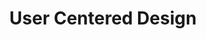 ---
# This topic lives at
# https://digital.gov/topics/user-centered-design

# Topic Title
title: "User Centered Design"

# description — keep it short and clear
summary: ""

# Weight
weight: 1

# For more information on managing topics,
# see https://github.com/GSA/digitalgov.gov/wiki/topics
---